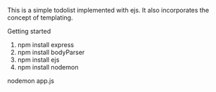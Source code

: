 This is a simple todolist implemented with ejs. It also incorporates the concept of templating. 

Getting started
1. npm install express
2. npm install bodyParser
3. npm install ejs
4. npm install nodemon

nodemon app.js